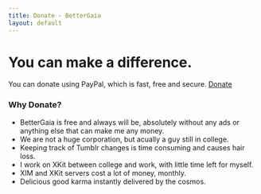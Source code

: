 ```yaml
---
title: Donate - BetterGaia
layout: default
---
```


You can make a difference.
======
You can donate using PayPal, which is fast, free and secure.
[Donate](https://addons.mozilla.org/en-us/firefox/addon/bettergaia/contribute/installed/)

### Why Donate?
* BetterGaia is free and always will be, absolutely without any ads or anything else that can make me any money.
* We are not a huge corporation, but acually a guy still in college.
* Keeping track of Tumblr changes is time consuming and causes hair loss.
* I work on XKit between college and work, with little time left for myself.
* XIM and XKit servers cost a lot of money, monthly.
* Delicious good karma instantly delivered by the cosmos.
